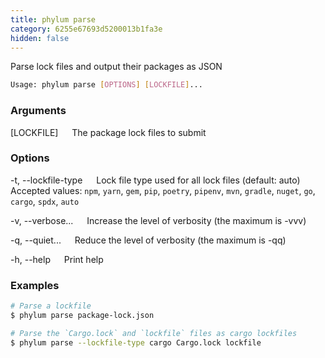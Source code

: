 ```yaml
---
title: phylum parse
category: 6255e67693d5200013b1fa3e
hidden: false
---
```


Parse lock files and output their packages as JSON

```sh
Usage: phylum parse [OPTIONS] [LOCKFILE]...
```

### Arguments

[LOCKFILE]
&emsp; The package lock files to submit

### Options

-t, --lockfile-type <type>
&emsp; Lock file type used for all lock files (default: auto)
&emsp; Accepted values: `npm`, `yarn`, `gem`, `pip`, `poetry`, `pipenv`, `mvn`, `gradle`, `nuget`, `go`, `cargo`, `spdx`, `auto`

-v, --verbose...
&emsp; Increase the level of verbosity (the maximum is -vvv)

-q, --quiet...
&emsp; Reduce the level of verbosity (the maximum is -qq)

-h, --help
&emsp; Print help

### Examples

```sh
# Parse a lockfile
$ phylum parse package-lock.json

# Parse the `Cargo.lock` and `lockfile` files as cargo lockfiles
$ phylum parse --lockfile-type cargo Cargo.lock lockfile
```
